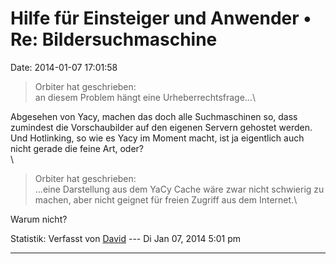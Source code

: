 Hilfe für Einsteiger und Anwender • Re: Bildersuchmaschine
==========================================================

Date: 2014-01-07 17:01:58

> <div>
>
> Orbiter hat geschrieben:\
> an diesem Problem hängt eine Urheberrechtsfrage\...\
>
> </div>

Abgesehen von Yacy, machen das doch alle Suchmaschinen so, dass
zumindest die Vorschaubilder auf den eigenen Servern gehostet werden.
Und Hotlinking, so wie es Yacy im Moment macht, ist ja eigentlich auch
nicht gerade die feine Art, oder?\
\

> <div>
>
> Orbiter hat geschrieben:\
> \...eine Darstellung aus dem YaCy Cache wäre zwar nicht schwierig zu
> machen, aber nicht geignet für freien Zugriff aus dem Internet.\
>
> </div>

Warum nicht?

Statistik: Verfasst von
[David](http://forum.yacy-websuche.de/memberlist.php?mode=viewprofile&u=8887)
--- Di Jan 07, 2014 5:01 pm

------------------------------------------------------------------------
